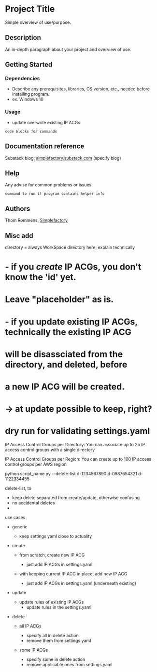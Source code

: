 # Project Title

Simple overview of use/purpose.

## Description

An in-depth paragraph about your project and overview of use.

## Getting Started

### Dependencies

* Describe any prerequisites, libraries, OS version, etc., needed before installing program.
* ex. Windows 10

### Usage

* update overwrite existing IP ACGs
```
code blocks for commands
```

## Documentation reference
Substack blog: [simplefactory.substack.com](https://simplefactory.substack.com)
(specify blog)


## Help

Any advise for common problems or issues.
```
command to run if program contains helper info
```

## Authors

Thom Rommens, [Simplefactory](https://simplefactory.substack.com)


## Misc add
directory = always WorkSpace directory here; explain technically


#   - if you *create* IP ACGs, you don't know the 'id' yet.
#     Leave "placeholder" as is.
#   - if you update existing IP ACGs, technically the existing IP ACG
#     will be disassciated from the directory, and deleted, before
#     a new IP ACG will be created.
# -> at update possible to keep, right?

# dry run for validating settings.yaml


IP Access Control Groups per Directory: You can associate up to 25 IP access control groups with a single directory

IP Access Control Groups per Region: You can create up to 100 IP access control groups per AWS region


python script_name.py --delete-list d-1234567890 d-0987654321 d-1122334455

delete-list, to
- keep delete separated from create/update, otherwise confusing
- no accidental deletes
- 


use cases

- generic

    - keep settings yaml close to actuality

- create

    - from scratch, create new IP ACG
        - just add IP ACGs in settings.yaml

    - with keeping current IP ACG in place, add new IP ACG
        - just add IP ACGs in settings.yaml (underneath existing)

- update

    - update rules of existing IP ACGs
        - update rules in the settings.yaml

- delete
    
    - all IP ACGs
        - specify all in delete action
        - remove them from settings.yaml

    - some IP ACGs
        - specify some in delete action
        - remove applicable ones from settings.yaml

<!-- # - python -m main create
# - python -m main update 
# - python -m main delete 1234567890, 1234567891
# - python -m main action --debug 
# - python -m main action --dryrun -->